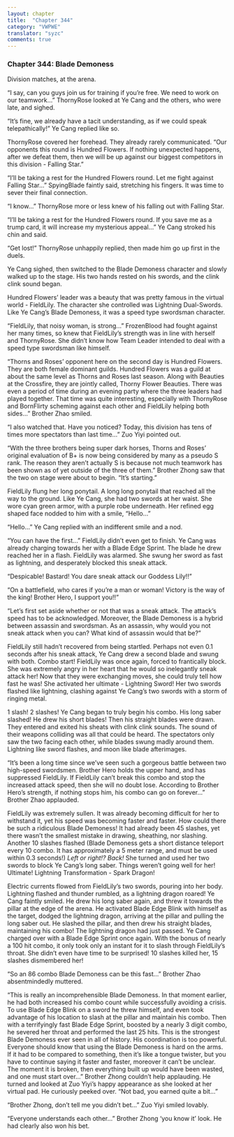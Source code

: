 ```yaml
---
layout: chapter
title:  "Chapter 344"
category: "VWPWE"
translator: "syzc"
comments: true
---
```


### Chapter 344: Blade Demoness

Division matches, at the arena.

“I say, can you guys join us for training if you’re free. We need to work on our teamwork...” ThornyRose looked at Ye Cang and the others, who were late, and sighed.

“It’s fine, we already have a tacit understanding, as if we could speak telepathically!” Ye Cang replied like so.

ThornyRose covered her forehead. They already rarely communicated. “Our opponents this round is Hundred Flowers. If nothing unexpected happens, after we defeat them, then we will be up against our biggest competitors in this division - Falling Star.”

“I’ll be taking a rest for the Hundred Flowers round. Let me fight against Falling Star...” SpyingBlade faintly said, stretching his fingers. It was time to sever their final connection.

“I know...” ThornyRose more or less knew of his falling out with Falling Star.

“I’ll be taking a rest for the Hundred Flowers round. If you save me as a trump card, it will increase my mysterious appeal...” Ye Cang stroked his chin and said.

“Get lost!” ThornyRose unhappily replied, then made him go up first in the duels.

Ye Cang sighed, then switched to the Blade Demoness character and slowly walked up to the stage. His two hands rested on his swords, and the clink clink sound began.

Hundred Flowers’ leader was a beauty that was pretty famous in the virtual world - FieldLily. The character she controlled was Lightning Dual-Swords. Like Ye Cang’s Blade Demoness, it was a speed type swordsman character.

“FieldLily, that noisy woman, is strong...” FrozenBlood had fought against her many times, so knew that FieldLily’s strength was in line with herself and ThornyRose. She didn’t know how Team Leader intended to deal with a speed type swordsman like himself.

“Thorns and Roses’ opponent here on the second day is Hundred Flowers. They are both female dominant guilds. Hundred Flowers was a guild at about the same level as Thorns and Roses last season. Along with Beauties at the Crossfire, they are jointly called, Thorny Flower Beauties. There was even a period of time during an evening party where the three leaders had played together. That time was quite interesting, especially with ThornyRose and BornFlirty scheming against each other and FieldLily helping both sides...” Brother Zhao smiled.

“I also watched that. Have you noticed? Today, this division has tens of times more spectators than last time...” Zuo Yiyi pointed out.

“With the three brothers being super dark horses, Thorns and Roses’ original evaluation of B+ is now being considered by many as a pseudo S rank. The reason they aren’t actually S is because not much teamwork has been shown as of yet outside of the three of them.” Brother Zhong saw that the two on stage were about to begin. “It’s starting.”

FieldLily flung her long ponytail. A long long ponytail that reached all the way to the ground. Like Ye Cang, she had two swords at her waist. She wore cyan green armor, with a purple robe underneath. Her refined egg shaped face nodded to him with a smile, “Hello...” 

“Hello...” Ye Cang replied with an indifferent smile and a nod.

“You can have the first...” FieldLily didn’t even get to finish. Ye Cang was already charging towards her with a Blade Edge Sprint. The blade he drew reached her in a flash. FieldLily was alarmed. She swung her sword as fast as lightning, and desperately blocked this sneak attack.

“Despicable! Bastard! You dare sneak attack our Goddess Lily!!”

“On a battlefield, who cares if you’re a man or woman! Victory is the way of the king! Brother Hero, I support you!!”

“Let’s first set aside whether or not that was a sneak attack. The attack’s speed has to be acknowledged. Moreover, the Blade Demoness is a hybrid between assassin and swordsman. As an assassin, why would you not sneak attack when you can? What kind of assassin would that be?”

FieldLily still hadn’t recovered from being startled. Perhaps not even 0.1 seconds after his sneak attack, Ye Cang drew a second blade and swung with both. Combo start! FieldLily was once again, forced to frantically block. She was extremely angry in her heart that he would so inelegantly sneak attack her! Now that they were exchanging moves, she could truly tell how fast he was! She activated her ultimate - Lightning Sword! Her two swords flashed like lightning, clashing against Ye Cang’s two swords with a storm of ringing metal.

1 slash! 2 slashes! Ye Cang began to truly begin his combo. His long saber slashed! He drew his short blades! Then his straight blades were drawn. They entered and exited his sheats with clink clink sounds. The sound of their weapons colliding was all that could be heard. The spectators only saw the two facing each other, while blades swung madly around them. Lightning like sword flashes, and moon like blade afterimages.

“It’s been a long time since we’ve seen such a gorgeous battle between two high-speed swordsmen. Brother Hero holds the upper hand, and has suppressed FieldLily. If FieldLily can’t break this combo and stop the increased attack speed, then she will no doubt lose. According to Brother Hero’s strength, if nothing stops him, his combo can go on forever...” Brother Zhao applauded.

FieldLily was extremely sullen. It was already becoming difficult for her to withstand it, yet his speed was becoming faster and faster. How could there be such a ridiculous Blade Demoness! It had already been 45 slashes, yet there wasn’t the smallest mistake in drawing, sheathing, nor slashing. Another 10 slashes flashed (Blade Demoness gets a short distance teleport every 10 combo. It has approximately a 5 meter range, and must be used within 0.3 seconds!) *Left or right!? Back!* She turned and used her two swords to block Ye Cang’s long saber. Things weren’t going well for her! Ultimate! Lightning Transformation - Spark Dragon!

Electric currents flowed from FieldLily’s two swords, pouring into her body. Lightning flashed and thunder rumbled, as a lightning dragon roared! Ye Cang faintly smiled. He drew his long saber again, and threw it towards the pillar at the edge of the arena. He activated Blade Edge Blink with himself as the target, dodged the lightning dragon, arriving at the pillar and pulling the long saber out. He slashed the pillar, and then drew his straight blades, maintaining his combo! The lightning dragon had just passed. Ye Cang charged over with a Blade Edge Sprint once again. With the bonus of nearly a 100 hit combo, it only took only an instant for it to slash through FieldLily’s throat. She didn’t even have time to be surprised! 10 slashes killed her, 15 slashes dismembered her!

“So an 86 combo Blade Demoness can be this fast...” Brother Zhao absentmindedly muttered.

“This is really an incomprehensible Blade Demoness. In that moment earlier, he had both increased his combo count while successfully avoiding a crisis. To use Blade Edge Blink on a sword he threw himself, and even took advantage of his location to slash at the pillar and maintain his combo. Then with a terrifyingly fast Blade Edge Sprint, boosted by a nearly 3 digit combo, he severed her throat and performed the last 25 hits. This is the strongest Blade Demoness ever seen in all of history. His coordination is too powerful. Everyone should know that using the Blade Demoness is hard on the arms. If it had to be compared to something, then it’s like a tongue twister, but you have to continue saying it faster and faster, moreover it can’t be unclear. The moment it is broken, then everything built up would have been wasted, and one must start over...” Brother Zhong couldn’t help applauding. He turned and looked at Zuo Yiyi’s happy appearance as she looked at her virtual pad. He curiously peeked over. “Not bad, you earned quite a bit...”

“Brother Zhong, don’t tell me you didn’t bet...” Zuo Yiyi smiled lovably.

“Everyone understands each other...” Brother Zhong ‘you know it’ look. He had clearly also won his bet.

